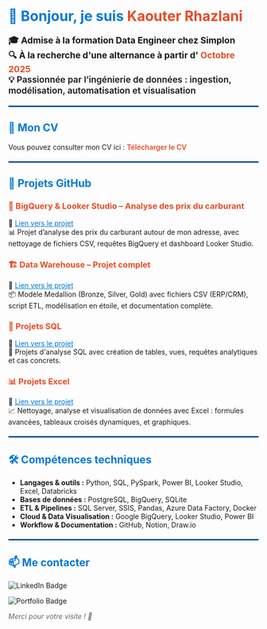 <h1 style="color:#0078D7; font-weight: 700;">👋 Bonjour, je suis <span style="color:#E44D26;">Kaouter Rhazlani</span></h1>

<p style="font-size: 1.1rem; font-weight: 600;">
  🎓 <strong>Admise à la formation Data Engineer chez Simplon</strong><br>
  🔍 <strong>À la recherche d'une alternance à partir d' <span style="color:#E44D26;">Octobre 2025</span></strong><br>
  💡 Passionnée par l’ingénierie de données : ingestion, modélisation, automatisation et visualisation
</p>

<hr style="border:1px solid #0078D7; margin: 20px 0;">

<h2 style="color:#0078D7;">📄 Mon CV</h2>
<p>
  Vous pouvez consulter mon CV ici :  
  <a href="https://github.com/kaouterrhazlani/cv/blob/d51e6793b1eb5ac67f7b61e44bf8763a0fc2d978/cv.pdf" target="_blank" style="color:#E44D26; font-weight: 600; text-decoration: none;">Télécharger le CV</a>
</p>

<hr style="border:1px solid #0078D7; margin: 20px 0;">

<h2 style="color:#0078D7;">📌 Projets GitHub</h2>

<h3 style="color:#E44D26;">🔷 BigQuery & Looker Studio – Analyse des prix du carburant</h3>
<p>
  📍 <a href="https://github.com/kaouterrhazlani/Big-Query-Looker-studio-project---Prix-carburant-autour-de-mon-adresse." target="_blank" style="color:#0078D7;">Lien vers le projet</a><br>
  📊 Projet d’analyse des prix du carburant autour de mon adresse, avec nettoyage de fichiers CSV, requêtes BigQuery et dashboard Looker Studio.
</p>

<h3 style="color:#E44D26;">🏗️ Data Warehouse – Projet complet</h3>
<p>
  📍 <a href="https://github.com/kaouterrhazlani/DataWarehouseProject" target="_blank" style="color:#0078D7;">Lien vers le projet</a><br>
  📦 Modèle Medallion (Bronze, Silver, Gold) avec fichiers CSV (ERP/CRM), script ETL, modélisation en étoile, et documentation complète.
</p>

<h3 style="color:#E44D26;">📐 Projets SQL</h3>
<p>
  📍 <a href="https://github.com/kaouterrhazlani/SQLProjects" target="_blank" style="color:#0078D7;">Lien vers le projet</a><br>
  🧮 Projets d'analyse SQL avec création de tables, vues, requêtes analytiques et cas concrets.
</p>

<h3 style="color:#E44D26;">📊 Projets Excel</h3>
<p>
  📍 <a href="https://github.com/kaouterrhazlani/ExcelProjects" target="_blank" style="color:#0078D7;">Lien vers le projet</a><br>
  📈 Nettoyage, analyse et visualisation de données avec Excel : formules avancées, tableaux croisés dynamiques, et graphiques.
</p>

<hr style="border:1px solid #0078D7; margin: 20px 0;">

<h2 style="color:#0078D7;">🛠️ Compétences techniques</h2>
<ul>
  <li><strong>Langages & outils :</strong> Python, SQL, PySpark, Power BI, Looker Studio, Excel, Databricks</li>
  <li><strong>Bases de données :</strong> PostgreSQL, BigQuery, SQLite</li>
  <li><strong>ETL & Pipelines :</strong> SQL Server, SSIS, Pandas, Azure Data Factory, Docker</li>
  <li><strong>Cloud & Data Visualisation :</strong> Google BigQuery, Looker Studio, Power BI</li>
  <li><strong>Workflow & Documentation :</strong> GitHub, Notion, Draw.io</li>
</ul>

<hr style="border:1px solid #0078D7; margin: 20px 0;">

<h2 style="color:#0078D7;">📫 Me contacter</h2>
<p>
  <a href="https://www.linkedin.com/in/kaouter-rhazlani/" target="_blank" style="text-decoration:none;">
    <img src="https://img.shields.io/badge/LinkedIn-Kaouter%20Rhazlani-0A66C2?style=for-the-badge&logo=linkedin&logoColor=white" alt="LinkedIn Badge" />
  </a>
</p>
<p>
  <a href="https://www.datascienceportfol.io/Kaouter1rhazlani" target="_blank" style="text-decoration:none;">
    <img src="https://img.shields.io/badge/Portfolio-en%20ligne-blue?style=for-the-badge&logo=internet-explorer" alt="Portfolio Badge" />
  </a>
</p>


<p style="font-style: italic; color:#666;">Merci pour votre visite ! 🌟</p>
